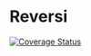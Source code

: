 # Reversi
[![Coverage Status](https://coveralls.io/repos/github/marc1107/Reversi/badge.svg?branch=main)](https://coveralls.io/github/marc1107/Reversi?branch=main)
